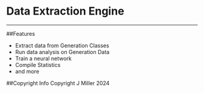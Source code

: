 # Data Extraction Engine
-----------------------
##Features 
  - Extract data from Generation Classes
  - Run data analysis on Generation Data
  - Train a neural network
  - Compile Statistics
  - and more

##Copyright Info 
Copyright J Miller 2024
